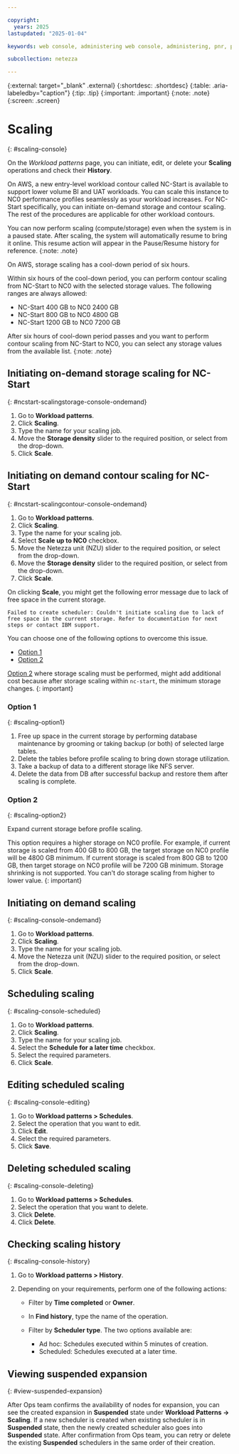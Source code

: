 ```yaml
---

copyright:
  years: 2025
lastupdated: "2025-01-04"

keywords: web console, administering web console, administering, pnr, pause and resume, netezza pause and resume, pause and resume by using netezza web console, pausing and resuming netezza performance server with the web console, netezza auto-pause and resume, netezza autopause and resume, netezza auto-pause and resume with the web console, scaling, netezza scaling with the web console, compute scaling, smartscaling, netezza smartscaling, netezza performance server smartscaling

subcollection: netezza

---
```


{:external: target="_blank" .external}
{:shortdesc: .shortdesc}
{:table: .aria-labeledby="caption"}
{:tip: .tip}
{:important: .important}
{:note: .note}
{:screen: .screen}

# Scaling
{: #scaling-console}

On the *Workload patterns* page, you can initiate, edit, or delete your **Scaling** operations and check their **History**.

On AWS, a new entry-level workload contour called NC-Start is available to support lower volume BI and UAT workloads. You can scale this instance to NC0 performance profiles seamlessly as your workload increases. For NC-Start specifically, you can initiate on-demand storage and contour scaling. The rest of the procedures are applicable for other workload contours.

You can now perform scaling (compute/storage) even when the system is in a paused state. After scaling, the system will automatically resume to bring it online. This resume action will appear in the Pause/Resume history for reference.
{:note: .note}

On AWS, storage scaling has a cool-down period of six hours.

Within six hours of the cool-down period, you can perform contour scaling from NC-Start to NC0 with the selected storage values. The following ranges are always allowed:

- NC-Start 400 GB to NC0 2400 GB
- NC-Start 800 GB to NC0 4800 GB
- NC-Start 1200 GB to NC0 7200 GB

After six hours of cool-down period passes and you want to perform contour scaling from NC-Start to NC0, you can select any storage values from the available list.
{:note: .note}

## Initiating on-demand storage scaling for NC-Start
{: #ncstart-scalingstorage-console-ondemand}

1. Go to **Workload patterns**.
1. Click **Scaling**.
1. Type the name for your scaling job.
1. Move the **Storage density** slider to the required position, or select from the drop-down.
1. Click **Scale**.

## Initiating on demand contour scaling for NC-Start
{: #ncstart-scalingcontour-console-ondemand}

1. Go to **Workload patterns**.
1. Click **Scaling**.
1. Type the name for your scaling job.
1. Select **Scale up to NC0** checkbox.
1. Move the Netezza unit (NZU) slider to the required position, or select from the drop-down.
1. Move the **Storage density** slider to the required position, or select from the drop-down.
1. Click **Scale**.

On clicking **Scale**, you might get the following error message due to lack of free space in the current storage.

```Failed to create scheduler: Couldn't initiate scaling due to lack of free space in the current storage. Refer to documentation for next steps or contact IBM support.```

You can choose one of the following options to overcome this issue.

- [Option 1](#scaling-option1)
- [Option 2](#scaling-option2)

[Option 2](#scaling-option2) where storage scaling must be performed, might add additional cost because after storage scaling within `nc-start`, the minimum storage changes.
{: important}

### Option 1
{: #scaling-option1}

1. Free up space in the current storage by performing database maintenance by grooming or taking backup (or both) of selected large tables.
1. Delete the tables before profile scaling to bring down storage utilization.
1. Take a backup of data to a different storage like NFS server.
1. Delete the data from DB after successful backup and restore them after scaling is complete.

### Option 2
{: #scaling-option2}

Expand current storage before profile scaling.

This option requires a higher storage on NC0 profile.
For example, if current storage is scaled from 400 GB to 800 GB, the target storage on NC0 profile will be 4800 GB minimum.
If current storage is scaled from 800 GB to 1200 GB, then target storage on NC0 profile will be 7200 GB minimum.
Storage shrinking is not supported. You can't do storage scaling from higher to lower value.
{: important}

## Initiating on demand scaling
{: #scaling-console-ondemand}

1. Go to **Workload patterns**.
1. Click **Scaling**.
1. Type the name for your scaling job.
1. Move the Netezza unit (NZU) slider to the required position, or select from the drop-down.
1. Click **Scale**.

## Scheduling scaling
{: #scaling-console-scheduled}

1. Go to **Workload patterns**.
1. Click **Scaling**.
1. Type the name for your scaling job.
1. Select the **Schedule for a later time** checkbox.
1. Select the required parameters.
1. Click **Scale**.

## Editing scheduled scaling
{: #scaling-console-editing}

1. Go to **Workload patterns > Schedules**.
1. Select the operation that you want to edit.
1. Click **Edit**.
1. Select the required parameters.
1. Click **Save**.

## Deleting scheduled scaling
{: #scaling-console-deleting}

1. Go to **Workload patterns > Schedules**.
1. Select the operation that you want to delete.
1. Click **Delete**.
1. Click **Delete**.

## Checking scaling history
{: #scaling-console-history}

1. Go to **Workload patterns > History**.
1. Depending on your requirements, perform one of the following actions:

   - Filter by **Time completed** or **Owner**.

   - In **Find history**, type the name of the operation.

   - Filter by **Scheduler type**. The two options available are:
      - Ad hoc: Schedules executed within 5 minutes of creation.
      - Scheduled: Schedules executed at a later time.


## Viewing suspended expansion
{: #view-suspended-expansion}

After Ops team confirms the availability of nodes for expansion, you can see the created expansion in **Suspended** state under **Workload Patterns -> Scaling**.
If a new scheduler is created when existing scheduler is in **Suspended** state, then the newly created scheduler also goes into **Suspended** state.
After confirmation from Ops team, you can retry or delete the existing **Suspended** schedulers in the same order of their creation.
